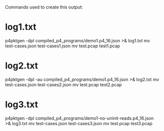 Commands used to create this output:

# log1.txt

p4pktgen -dpl compiled_p4_programs/demo1.p4_16.json >& log1.txt
mv test-cases.json test-cases1.json
mv test.pcap test1.pcap


# log2.txt

p4pktgen -dpl -au compiled_p4_programs/demo1.p4_16.json >& log2.txt
mv test-cases.json test-cases2.json
mv test.pcap test2.pcap


# log3.txt

p4pktgen -dpl compiled_p4_programs/demo1-no-uninit-reads.p4_16.json >& log3.txt
mv test-cases.json test-cases3.json
mv test.pcap test3.pcap
